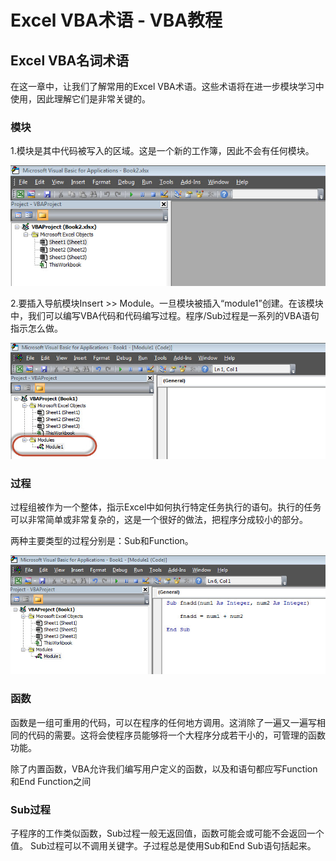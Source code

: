 # Excel VBA术语 - VBA教程

## Excel VBA名词术语

在这一章中，让我们了解常用的Excel VBA术语。这些术语将在进一步模块学习中使用，因此理解它们是非常关键的。

### 模块

1.模块是其中代码被写入的区域。这是一个新的工作簿，因此不会有任何模块。

![Module in VBScript](../img/21535440K-0.jpg)

2.要插入导航模块Insert &gt;&gt; Module。一旦模块被插入“module1”创建。在该模块中，我们可以编写VBA代码和代码编写过程。程序/Sub过程是一系列的VBA语句指示怎么做。

![Module in VBScript](../img/215354O61-1.jpg)

### 过程

过程组被作为一个整体，指示Excel中如何执行特定任务执行的语句。执行的任务可以非常简单或非常复杂的，这是一个很好的做法，把程序分成较小的部分。

两种主要类型的过程分别是：Sub和Function。

![Module in VBScript](../img/2153546143-2.jpg)

### 函数

函数是一组可重用的代码，可以在程序的任何地方调用。这消除了一遍又一遍写相同的代码的需要。这将会使程序员能够将一个大程序分成若干小的，可管理的函数功能。

除了内置函数，VBA允许我们编写用户定义的函数，以及和语句都应写Function和End Function之间

### Sub过程

子程序的工作类似函数，Sub过程一般无返回值，函数可能会或可能不会返回一个值。 Sub过程可以不调用关键字。子过程总是使用Sub和End Sub语句括起来。

